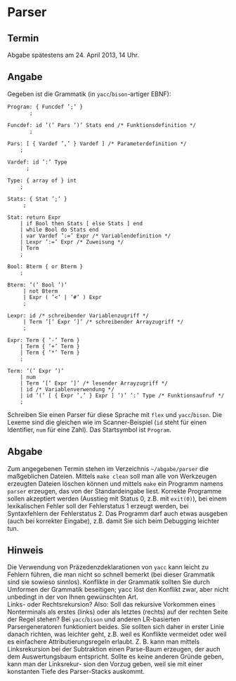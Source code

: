 # Parser

## Termin
Abgabe spätestens am 24. April 2013, 14 Uhr.

## Angabe
Gegeben ist die Grammatik (in `yacc`/`bison`-artiger EBNF):

````
Program: { Funcdef ’;’ }
       ;

Funcdef: id ’(’ Pars ’)’ Stats end /* Funktionsdefinition */
       ;

Pars: [ { Vardef ’,’ } Vardef ] /* Parameterdefinition */
    ;

Vardef: id ’:’ Type
      ;

Type: { array of } int
    ;

Stats: { Stat ’;’ }
     ;

Stat: return Expr
    | if Bool then Stats [ else Stats ] end
    | while Bool do Stats end
    | var Vardef ’:=’ Expr /* Variablendefinition */
    | Lexpr ’:=’ Expr /* Zuweisung */
    | Term
    ;

Bool: Bterm { or Bterm }
    ;

Bterm: ’(’ Bool ’)’
     | not Bterm
     | Expr ( ’<’ | ’#’ ) Expr
     ;

Lexpr: id /* schreibender Variablenzugriff */
     | Term ’[’ Expr ’]’ /* schreibender Arrayzugriff */
     ;

Expr: Term { ’-’ Term }
    | Term { ’+’ Term }
    | Term { ’*’ Term }
    ;

Term: ’(’ Expr ’)’
    | num
    | Term ’[’ Expr ’]’ /* lesender Arrayzugriff */
    | id /* Variablenverwendung */
    | id ’(’ [ { Expr ’,’ } Expr ] ’)’ ’:’ Type /* Funktionsaufruf */
    ;
````

Schreiben Sie einen Parser für diese Sprache mit `flex` und `yacc`/`bison`. Die Lexeme sind die gleichen wie im Scanner-Beispiel (`id` steht für einen Identifier, `num` für eine Zahl). Das Startsymbol ist `Program`.

## Abgabe
Zum angegebenen Termin stehen im Verzeichnis `~/abgabe/parser` die maßgeblichen Dateien. Mittels `make clean` soll man alle von Werkzeugen erzeugten Dateien löschen können und mittels `make` ein Programm namens `parser` erzeugen, das von der Standardeingabe liest. Korrekte Programme sollen akzeptiert werden (Ausstieg mit Status 0, z.B. mit `exit(0)`), bei einem lexikalischen Fehler soll der Fehlerstatus 1 erzeugt werden, bei Syntaxfehlern der Fehlerstatus 2. Das Programm darf auch etwas ausgeben (auch bei korrekter Eingabe), z.B. damit Sie sich beim Debugging leichter tun.

## Hinweis
Die Verwendung von Präzedenzdeklarationen von `yacc` kann leicht zu Fehlern führen, die man nicht so schnell bemerkt (bei dieser Grammatik sind sie sowieso sinnlos). Konflikte in der Grammatik sollten Sie durch Umformen
der Grammatik beseitigen; yacc löst den Konflikt zwar, aber nicht unbedingt in der von Ihnen gewünschten Art.  
Links- oder Rechtsrekursion? Also: Soll das rekursive Vorkommen eines Nonterminals als erstes (links) oder als letztes (rechts) auf der rechten Seite der Regel stehen? Bei `yacc`/`bison` und anderen LR-basierten Parsergeneratoren funktioniert beides. Sie sollten sich daher in erster Linie danach richten, was leichter geht, z.B. weil es Konflikte vermeidet oder weil es einfachere Attributierungsregeln erlaubt. Z. B. kann man mittels Linksrekursion bei der Subtraktion einen Parse-Baum erzeugen, der auch dem Auswertungsbaum entspricht. Sollte es keine anderen Gründe geben, kann man der Linksrekur-
sion den Vorzug geben, weil sie mit einer konstanten Tiefe des Parser-Stacks auskommt.
